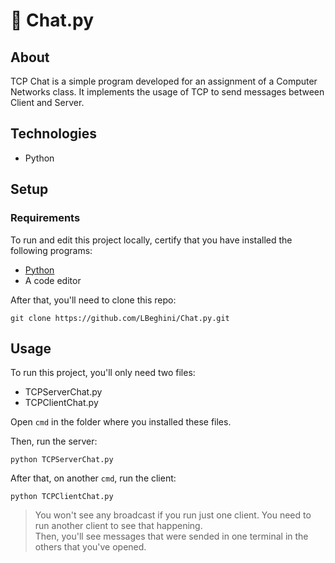 # :speech_balloon: Chat.py

## About

TCP Chat is a simple program developed for an assignment of a Computer Networks class. It implements the usage of TCP to send messages between Client and Server.

## Technologies

- Python

## Setup

### Requirements
To run and edit this project locally, certify that you have installed the following programs:

- [Python](https://www.python.org/downloads/)
- A code editor

After that, you'll need to clone this repo:

```
git clone https://github.com/LBeghini/Chat.py.git
``` 

## Usage

To run this project, you'll only need two files:

- TCPServerChat.py
- TCPClientChat.py

Open ```cmd``` in the folder where you installed these files.

Then, run the server:
```
python TCPServerChat.py
```

After that, on another ```cmd```, run the client:

```
python TCPClientChat.py
```

> You won't see any broadcast if you run just one client. You need to run another client to see that happening.   
Then, you'll see messages that were sended in one terminal in the others that you've opened.
